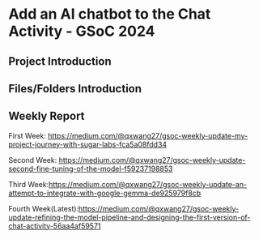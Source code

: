 # Add an AI chatbot to the Chat Activity - GSoC 2024

## Project Introduction





## Files/Folders Introduction





## Weekly Report

First Week: https://medium.com/@qxwang27/gsoc-weekly-update-my-project-journey-with-sugar-labs-fca5a08fdd34

Second Week: https://medium.com/@qxwang27/gsoc-weekly-update-second-fine-tuning-of-the-model-f59237198853

Third Week:https://medium.com/@qxwang27/gsoc-weekly-update-an-attempt-to-integrate-with-google-gemma-de925979f8cb

Fourth Week(Latest):https://medium.com/@qxwang27/gsoc-weekly-update-refining-the-model-pipeline-and-designing-the-first-version-of-chat-activity-56aa4af59571